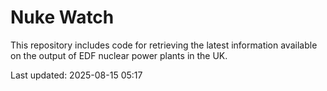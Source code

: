 # Nuke Watch

This repository includes code for retrieving the latest information available on the output of EDF nuclear power plants in the UK.

Last updated: 2025-08-15 05:17